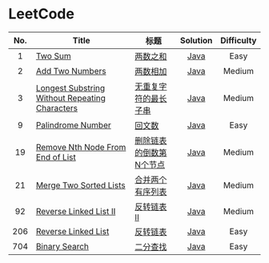 # LeetCode

<!-- ![Travis CI Status](https://travis-ci.org/lulululbj/LeetCode.svg?branch=master)
[![codecov](https://codecov.io/gh/lulululbj/LeetCode/branch/master/graph/badge.svg)](https://codecov.io/gh/lulululbj/LeetCode) -->


<!-- #### [Array](src/main/luyao/array) (10/101) -->


| No. | Title | 标题 | Solution | Difficulty |
| :---: | ----- | ------ | :--------: | :----------: |
|1|[Two Sum](note/001_two_sum.md) | [两数之和](note/001_two_sum.md) | [Java](src/main/leetcode/_001_twoSum/TwoSum.java) |Easy|
|2|[Add Two Numbers](note/002_add_two_numbers.md) |[两数相加](note/002_add_two_numbers.md) | [Java](src/main/leetcode/_002_addTwoNumbers/AddTwoNumbers.java)  |Medium|
|3| [Longest Substring Without Repeating Characters](note/003_longest_substring_without_repeating_characters.md) |[无重复字符的最长子串](note/003_longest_substring_without_repeating_characters.md) | [Java](src/main/leetcode/_003_longestSubstring/LongestSubstring.java)  |Medium|
|9| [Palindrome Number](note/009_palindrome_number.md) |[回文数](note/009_palindrome_number.md) | [Java](src/main/leetcode/_009_palindrome_number/PalindromeNumber.java)  |Easy|
|19| [Remove Nth Node From End of List](note/019_remove_nth_node_from_end.md)|[删除链表的倒数第N个节点](note/019_remove_nth_node_from_end.md) |[Java](src/main/leetcode/_019_remove_nth_node_from_end/RemoveNthNodeFromEnd.java)  |Medium|  
|21| [Merge Two Sorted Lists](note/021_merge_two_sorted_list.md)|[合并两个有序列表](note/021_merge_two_sorted_list.md) |[Java](src/main/leetcode/_021_merge_two_sorted_list/MergeTwoSortedList.java)  |Medium|  
|92| [Reverse Linked List II](note/092_reverse_linkedlist_II.md)|[反转链表 II](note/092_reverse_linkedlist_II.md) |[Java](src/main/leetcode/_092_reverse_linkedlist_II/ReverseLinkedList_II.java)  |Medium|  
|206| [Reverse Linked List](note/206_reverse_linked_list.md)|[反转链表](note/206_reverse_linked_list.md) |[Java](src/main/leetcode/_206_reverse_linkedlist/ReverseLinkedList.java)  |Easy|  
|704| [Binary Search](note/704_binary_search.md)|[二分查找](note/704_binary_search.md) | [Java](src/main/leetcode/_704_binary_search/BinarySearch.java)  |Easy|
